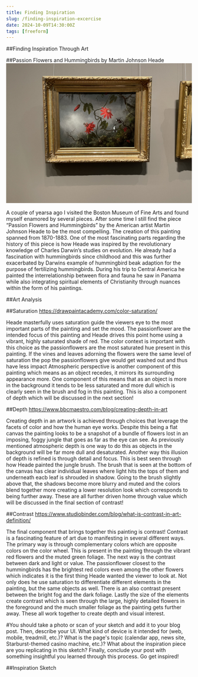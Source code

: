 ```yaml
---
title: Finding Inspiration
slug: /finding-inspiration-excercise
date: 2024-10-09T14:30:00Z
tags: [freeform]
---
```



##Finding Inspiration Through Art


##Passion Flowers and Hummingbirds by Martin Johnson Heade
![passionflowers and hummingbirds image](../docs/assets/passionflowers-hummingbirds.jpeg)

A couple of yearsa ago I visited the Boston Museum of Fine Arts and found myself enamored by 
several pieces. After some time I still find the piece “Passion Flowers and Hummingbirds” by the American artist Martin Johnson Heade to be the most compelling. The creation of this painting spanned from 1870-1883. One of the most fascinating parts regarding the history of this piece is how Heade was inspired by the revolutionary knowledge of Charles Darwin’s studies on evolution. He already had a fascination with hummingbirds since childhood and this was further exacerbated by Darwins example of hummingbird beak adaption for the purpose of fertilizing hummingbirds. During his trip to Central America he painted the interrelationship between flora and fauna he saw in Panama while also integrating spiritual elements of Christianity through nuances within the form of his paintings. 

##Art Analysis

##Saturation
https://drawpaintacademy.com/color-saturation/

Heade masterfully uses saturation guide the viewers eye to the most important parts of the painting and set the mood. The passionflower are the intended focus of this painting and Heade drives this point home using a vibrant, highly saturated shade of red. The color context is important with this choice as the passionflowers are the most saturated hue present in this painting. If the vines and leaves adorning the flowers were the same level of saturation the pop the passionflowers give would get washed out and thus have less impact Atmospheric perspective is another component of this painting which means as an object recedes, it mirrors its surrounding appearance more. One component of this means that as an object is more in the background it tends to be less saturated and more dull which is clearly seen in the brush and fog in this painting. This is also a component of depth which will be discussed in the next section! 

##Depth
https://www.bbcmaestro.com/blog/creating-depth-in-art

Creating depth in an artwork is achieved through choices that leverage the facets of color and how the human eye works. Despite this being a flat canvas the painting looks to be a snapshot of a bundle of flowers lost in an imposing, foggy jungle that goes as far as the eye can see. As previously mentioned atmospheric depth is one way to do this as objects in the background will be far more dull and desaturated. Another way this illusion of depth is refined is through detail and focus. This is best seen through how Heade painted the jungle brush. The brush that is seen at the bottom of the canvas has clear individual leaves where light hits the tops of them and underneath eacb leaf is shrouded in shadow. Going to the brush slightly above that, the shadows become more blurry and muted and the colors blend together more creating a lower resolution look which corresponds to being further away. These are all further driven home through value which will be discussed in the final section of contrast!


##Contrast 
https://www.studiobinder.com/blog/what-is-contrast-in-art-definition/

The final component that brings together this painting is contrast! Contrast is a fascinating feature of art due to manifesting in several different ways. The primary way is through complementary colors which are opposite colors on the color wheel. This is present in the painting through the vibrant red flowers and the muted green foliage. The next way is the contrast between dark and light or value. The passionflower closest to the hummingbirds has the brightest red colors even among the other flowers which indicates it is the first thing Heade wanted the viewer to look at. Not only does he use saturation to differentiate different elements in the painting, but the same objects as well. There is an also contrast present between the bright fog and the dark foliage. Lastly the size of the elements create contrast which is seen through the large, highly detailed flowers in the foreground and the much smaller foliage as the painting gets further away. These all work together to create depth and visual interest. 

#You should take a photo or scan of your sketch and add it to your blog post. Then, describe your UI. What kind of device is it intended for (web, mobile, treadmill, etc.)? What is the page's topic (calendar app, news site, Starburst-themed casino machine, etc.)? What about the inspiration piece are you replicating in this sketch?
Finally, conclude your post with something insightful you learned through this process.
Go get inspired!

##Inspiration Sketch